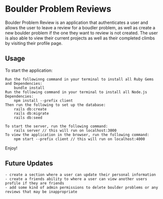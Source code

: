 # Boulder Problem Reviews

Boulder Problem Review is an application that authenticates a user and allows the user to leave a review for a boudler problem, as well as create a new boulder problem if the one they want to review is not created. The user is also able to view their current projects as well as their completed climbs by visiting their profile page.

## Usage

To start the application: 

    Run the followinng command in your terminal to install all Ruby Gems and Dependencies:
        bundle install
    Run the following command in your terminal to install all Node.js Dependencies:
        npm install --prefix client
    Then run the following to set up the database:
        rails db:create
        rails db:migrate
        rails db:seed
    
    To start the server, run the following command:
        rails server // this will run on localhost:3000
    To view the application in the browser, run the following command:
        npm start --prefix client // this will run on localhost:4000

Enjoy!


## Future Updates

    - create a section where a user can update their personal information
    - create a friends ability to where a user can view another users profile if they are friends
    - add some kind of admin permissions to delete boulder problems or any reviews that may be inappropriate



